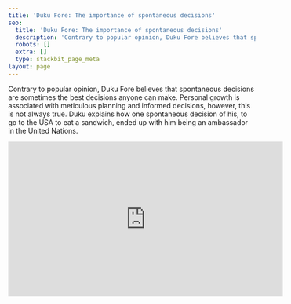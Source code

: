 ```yaml
---
title: 'Duku Fore: The importance of spontaneous decisions'
seo:
  title: 'Duku Fore: The importance of spontaneous decisions'
  description: 'Contrary to popular opinion, Duku Fore believes that spontaneous decisions are sometimes the best decisions anyone can make.'
  robots: []
  extra: []
  type: stackbit_page_meta
layout: page
---
```

Contrary to popular opinion, Duku Fore believes that spontaneous decisions are sometimes the best decisions anyone can make. Personal growth is associated with meticulous planning and informed decisions, however, this is not always true. Duku explains how one spontaneous decision of his, to go to the USA to eat a sandwich, ended up with him being an ambassador in the United Nations.

<iframe width="560" height="315" src="https://www.youtube.com/embed/EfoQqtZrbTo" title="YouTube video player" frameborder="0" allow="accelerometer; autoplay; clipboard-write; encrypted-media; gyroscope; picture-in-picture" allowfullscreen></iframe>
